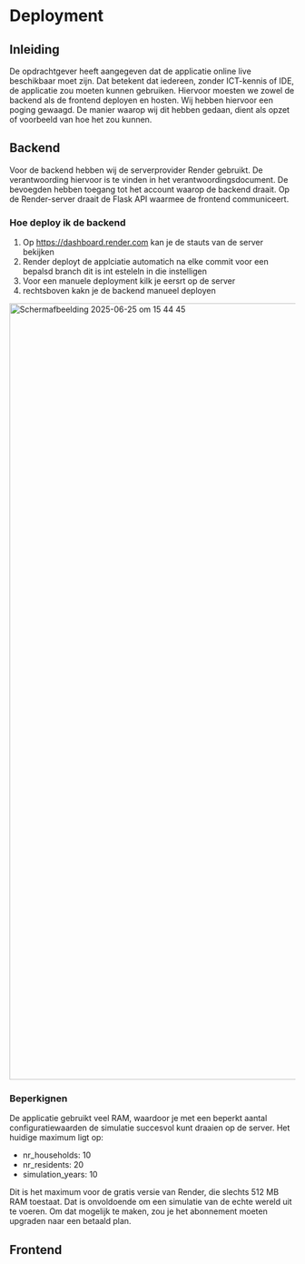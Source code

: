 # Deployment

## Inleiding
De opdrachtgever heeft aangegeven dat de applicatie online live beschikbaar moet zijn. Dat betekent dat iedereen, zonder ICT-kennis of IDE, de applicatie zou moeten kunnen gebruiken. Hiervoor moesten we zowel de backend als de frontend deployen en hosten. Wij hebben hiervoor een poging gewaagd. De manier waarop wij dit hebben gedaan, dient als opzet of voorbeeld van hoe het zou kunnen.

## Backend

Voor de backend hebben wij de serverprovider Render gebruikt. De verantwoording hiervoor is te vinden in het verantwoordingsdocument. De bevoegden hebben toegang tot het account waarop de backend draait. Op de Render-server draait de Flask API waarmee de frontend communiceert.

### Hoe deploy ik de backend
1. Op https://dashboard.render.com kan je de stauts van de server bekijken
2. Render deployt de  applciatie automatich na elke commit voor een bepalsd branch dit is int esteleln in die instelligen
3. Voor een manuele deployment kilk je eersrt op de server
4. rechtsboven kakn je de backend manueel deployen


<img width="1366" alt="Scherm­afbeelding 2025-06-25 om 15 44 45" src="https://github.com/user-attachments/assets/4864a9b8-7535-45e5-9b55-99ec1725ce6d" />

### Beperkignen
De applicatie gebruikt veel RAM, waardoor je met een beperkt aantal configuratiewaarden de simulatie succesvol kunt draaien op de server. Het huidige maximum ligt op:

- nr_households: 10
- nr_residents: 20
- simulation_years: 10

Dit is het maximum voor de gratis versie van Render, die slechts 512 MB RAM toestaat. Dat is onvoldoende om een simulatie van de echte wereld uit te voeren. Om dat mogelijk te maken, zou je het abonnement moeten upgraden naar een betaald plan.

## Frontend
